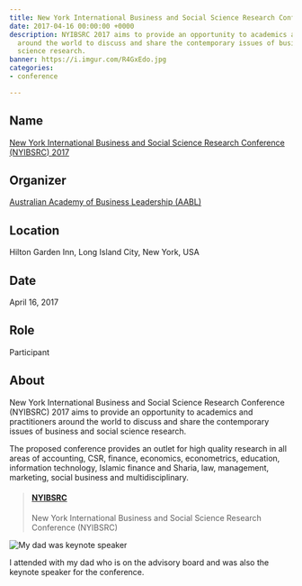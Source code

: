 ```yaml
---
title: New York International Business and Social Science Research Conference
date: 2017-04-16 00:00:00 +0000
description: NYIBSRC 2017 aims to provide an opportunity to academics and practitioners
  around the world to discuss and share the contemporary issues of business and social
  science research.
banner: https://i.imgur.com/R4GxEdo.jpg
categories:
- conference

---
```

## Name

[New York International Business and Social Science Research Conference (NYIBSRC) 2017](//www.newyork-conference.com/public/)

## Organizer

[Australian Academy of Business Leadership (AABL)](//www.aabl.com.au/public/)

## Location

Hilton Garden Inn, Long Island City, New York, USA

## Date

April 16, 2017

## Role

Participant

## About

New York International Business and Social Science Research Conference (NYIBSRC) 2017 aims to provide an opportunity to academics and practitioners around the world to discuss and share the contemporary issues of business and social science research.

The proposed conference provides an outlet for high quality research in all areas of accounting, CSR, finance, economics, econometrics, education, information technology, Islamic finance and Sharia, law, management, marketing, social business and multidisciplinary.

<blockquote class="embedly-card"><h4><a href="http://www.newyork-conference.com/public/">NYIBSRC</a></h4><p>New York International Business and Social Science Research Conference (NYIBSRC)</p></blockquote>
<script async src="//cdn.embedly.com/widgets/platform.js" charset="UTF-8"></script>

![My dad was keynote speaker](https://i.imgur.com/ZBes1pY.jpg)

<p class="image-caption">I attended with my dad who is on the advisory board and was also the keynote speaker for the conference.</p>
